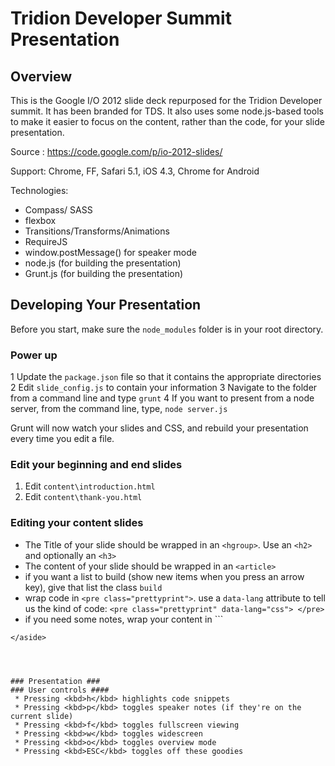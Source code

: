 # Tridion Developer Summit Presentation #
## Overview  
This is the Google I/O 2012 slide deck repurposed for the Tridion Developer summit.  It has been branded for TDS. It also uses some node.js-based tools to make it easier to focus on the content, rather than the code, for your slide presentation. 

Source : https://code.google.com/p/io-2012-slides/

Support: Chrome, FF, Safari 5.1, iOS 4.3, Chrome for Android

Technologies: 
 * Compass/ SASS
 * flexbox
 * Transitions/Transforms/Animations
 * RequireJS
 * window.postMessage() for speaker mode
 * node.js (for building the presentation)
 * Grunt.js (for building the presentation)




## Developing Your Presentation ##
Before you start, make sure the `node_modules` folder is in your root directory. 


### Power up ###
 1 Update the `package.json` file so that it contains the appropriate directories
 2 Edit `slide_config.js` to contain your information
 3 Navigate to the folder from a command line and type `grunt`
 4 If you want to present from a node server, from the command line, type, `node server.js`
 
Grunt will now watch your slides and CSS, and rebuild your presentation every time you edit a file. 

### Edit your beginning and end slides ###
 1. Edit `content\introduction.html`
 2. Edit `content\thank-you.html`

### Editing your content slides ###
   * The Title of your slide should be wrapped in an `<hgroup>`. Use an `<h2>` and optionally an `<h3>`
   * The content of your slide should be wrapped in an `<article>`
   * if you want a list to build (show new items when you press an arrow key), give that list the class `build`
   * wrap code in `<pre class="prettyprint">`. use a `data-lang` attribute to tell us the kind of code: 
    ```
	<pre class="prettyprint" data-lang="css">
	</pre>
	```
   * if you need some notes, wrap your content in 
    ```
     <aside class="note">
	</aside>
```
 


### Presentation ###
### User controls ####
 * Pressing <kbd>h</kbd> highlights code snippets
 * Pressing <kbd>p</kbd> toggles speaker notes (if they're on the current slide)
 * Pressing <kbd>f</kbd> toggles fullscreen viewing
 * Pressing <kbd>w</kbd> toggles widescreen
 * Pressing <kbd>o</kbd> toggles overview mode
 * Pressing <kbd>ESC</kbd> toggles off these goodies